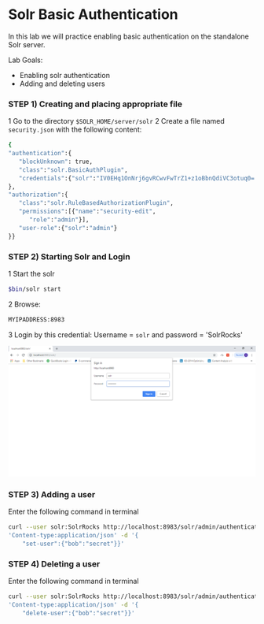 # Solr Basic Authentication

In this lab we will practice enabling basic authentication on the standalone Solr server.


Lab Goals:

* Enabling solr authentication
* Adding and deleting users

### STEP 1) Creating and placing appropriate file
1 Go to the directory `$SOLR_HOME/server/solr`
2 Create a file named `security.json` with the following content:

```bash
{
"authentication":{
   "blockUnknown": true,
   "class":"solr.BasicAuthPlugin",
   "credentials":{"solr":"IV0EHq1OnNrj6gvRCwvFwTrZ1+z1oBbnQdiVC3otuq0= Ndd7LKvVBAaZIF0QAVi1ekCfAJXr1GGfLtRUXhgrF8c="}
},
"authorization":{
   "class":"solr.RuleBasedAuthorizationPlugin",
   "permissions":[{"name":"security-edit",
      "role":"admin"}],
   "user-role":{"solr":"admin"}
}}
```

### STEP 2) Starting Solr and Login

1 Start the solr 

```bash
$bin/solr start
```

2 Browse: 

```bash
MYIPADDRESS:8983
```

3 Login by this credential: Username = `solr` and password = 'SolrRocks'

![](../images/login.png)

### STEP 3) Adding a user

Enter the following command in terminal

```bash
curl --user solr:SolrRocks http://localhost:8983/solr/admin/authentication -H
'Content-type:application/json' -d '{
    "set-user":{"bob":"secret"}}'
```

### STEP 4) Deleting a user

Enter the following command in terminal

```bash
curl --user solr:SolrRocks http://localhost:8983/solr/admin/authentication -H
'Content-type:application/json' -d '{
    "delete-user":{"bob":"secret"}}'
```


